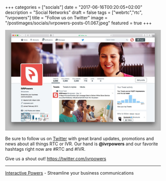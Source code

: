+++
categories = ["socials"]
date = "2017-06-16T00:20:05+02:00"
description = "Social Networks"
draft = false
tags = ["webrtc","rtc", "ivrpowers"]
title = "Follow us on Twitter"
image = "/postimages/socials/ivrpowers-posts-01.067.jpeg"
featured = true
+++

![IVRPowers Twitter](/postimages/socials/ivrpowers-twitter.jpg)

Be sure to follow us on [Twitter](https://twitter.com/ivrpowers) with great brand updates, promotions and news about all things RTC or IVR. Our hand is **@ivrpowers** and our favorite hashtags right now are #RTC and #IVR. 

Give us a shout out! https://twitter.com/ivrpowers

---
[Interactive Powers](http://www.ivrpowers.com/) - Streamline your business communications

